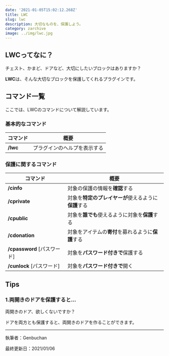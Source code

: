 ```yaml
---
date: '2021-01-05T15:02:12.268Z'
title: LWC
slug: lwc
description: 大切なものを、保護しよう。
category: zarchive
image: ../img/lwc.jpg
---
```

## LWCってなに？

チェスト、かまど、ドアなど、大切にしたいブロックはありますか？

**LWC**は、そんな大切なブロックを保護してくれるプラグインです。

## コマンド一覧

ここでは、LWCのコマンドについて解説しています。

### 基本的なコマンド

| コマンド | 概要                         |
| -------- | ---------------------------- |
| **/lwc** | プラグインのヘルプを表示する |

### 保護に関するコマンド

| コマンド                    | 概要                                                 |
| --------------------------- | ---------------------------------------------------- |
| **/cinfo**                  | 対象の保護の情報を**確認**する                       |
| **/cprivate**               | 対象を**特定のプレイヤーが**使えるように**保護**する |
| **/cpublic**                | 対象を**誰でも**使えるように対象を**保護**する       |
| **/cdonation**              | 対象をアイテムの**寄付**を募れるように**保護**する   |
| **/cpassword** \[パスワード] | 対象を**パスワード付きで**保護する                   |
| **/cunlock** \[パスワード]   | 対象を**パスワード付きで**開く                       |

## Tips

### 1.両開きのドアを保護すると…

両開きのドア、欲しくないですか？

ドアを両方とも保護すると、両開きのドアを作ることができます。

------

執筆者：Genbuchan

最終更新日：2021/01/06
